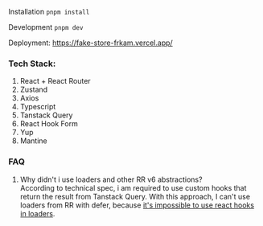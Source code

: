 Installation
`pnpm install`

Development
`pnpm dev`

Deployment: https://fake-store-frkam.vercel.app/

### Tech Stack:
1. React + React Router
2. Zustand
3. Axios
4. Typescript
5. Tanstack Query
6. React Hook Form
7. Yup
8. Mantine

### FAQ

1. Why didn't i use loaders and other RR v6 abstractions?<br>
According to technical spec, i am required to use custom hooks that return the result from Tanstack Query. With this approach, I can't use loaders from RR with defer, because [it's impossible to use react hooks in loaders](https://github.com/remix-run/react-router/discussions/9246).